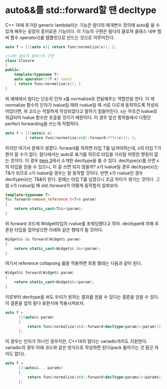# auto&&를 std::forward할 땐 decltype

C++ 14에 추가된 generic lambda라는 기능은 람다의 매개변수 정의에 auto를 쓸 수 있게 해주는 굉장히 흥미로운 기능이다. 이 기능의 구현은 람다의 클로져 클래스 내부 멤버 함수 operator()를 템플릿으로 만드는 것으로 이루어진다.

```C++
auto f = [](auto x){ return func(normalize(x)); };

//내부 클로져 클래스의 구현
class Closure
{
public:
    template<typename T>
    auto operator()(T x) const
    { return func(normalize(x)); }
}
```

위 예제에서 람다는 단순히 인자 x를 normalize로 전달해주는 역할만을 한다. 이 때 normalize 함수의 인자가 lvalue일 때와 rvalue일 때 서로 다르게 동작하도록 작성되어있다면, 위 코드는 적절하게 작성되었다고 말하기 힘들어진다. x는 무조건 lvalue로 취급되어 lvalue 함수만 호출될 것이기 때문이다. 이 경우 앞선 항목들에서 다뤘던 perfect forwarding을 쓰는게 적합하다.

```C++
auto f = [](auto&& x)
         { return func(normalize(std::forward<???>(x))); };
```

하지만 여기서 문제가 생겼다. forward를 하려면 타입 T를 넘겨야하는데, x의 타입 T가 뭔지 알 수가 없다. 람다에서는 auto로 표기를 하므로 타입을 가리킬 마땅한 명칭이 없는 것이다. 이 경우 [item 3](item_03.md)에서 소개한 decltype을 쓸 수 있다. decltype(x)를 쓰면 x의 타입을 얻을 수 있으니, 이 걸 쓰면 되지 않을까? x가 lvalue일 경우 decltype(x)는 T&가 되므로 x가 lvalue일 경우는 잘 동작할 것이다. 반면 x가 rvalue인 경우 decltype(x)는 T&&이 된다. 원래는 타입 T를 넘겼으니 조금 차이가 생기는 것이다. 그럼 x가 rvalue일 때 std::forward가 어떻게 동작할지 살펴보자.

```C++
template<typename T>
T&& forward<remove_reference_t<T>& param)
{
    return static_cast<T&&>(param);
}
```

위 forward 코드에 Widget타입의 rvalue를 포워딩했다고 하자. decltype에 의해 추론된 타입을 집어넣으면 아래와 같은 형태가 될 것이다.

```C++
Widget&& && forward(Widget& param)
{
    return static_cast<Widget&& &&>(param);
}
```

여기서 reference collapsing 룰을 적용하면 최종 형태는 다음과 같이 된다.

```C++
Widget&& forward(Widget& param)
{
    return static_cast<Widget&&>(param);
}
```

이로부터 decltype을 써도 우리가 원하는 결과를 얻을 수 있다는 결론을 얻을 수 있다. 이 결론을 앞의 람다 표현식에 적용시켜보자.

```C++
auto f =
      [](auto&& param)
      {
          return func(normalize(std::forward<decltype(param)>(param)));
      };
```

이 경우는 인자가 하나인 경우지만, C++14의 람다는 variadic까지도 지원한다. variadic의 경우 아래 코드와 같은 방식으로 작성하면 된다(pack 들어가는 것 말곤 차이도 없다).

```C++
auto f =
      [](auto&&... params)
      {
          return func(normalize(std::forward<decltype(params)>(params)...));
      };
```